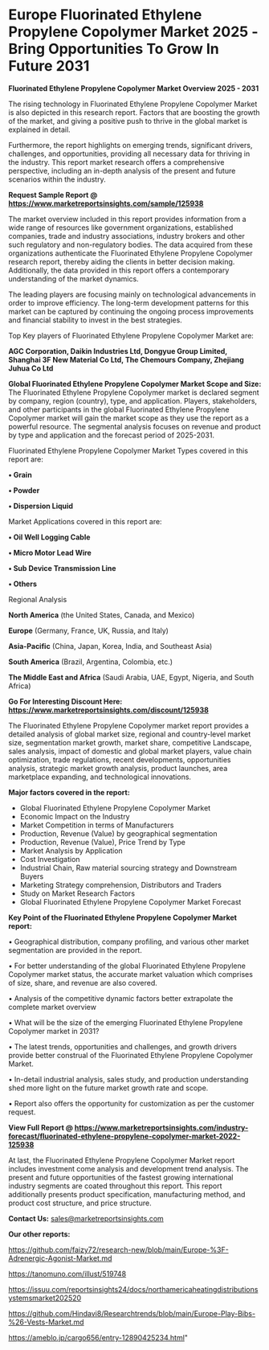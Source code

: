 # Europe Fluorinated Ethylene Propylene Copolymer Market 2025 -Bring Opportunities To Grow In Future 2031

<Strong> Fluorinated Ethylene Propylene Copolymer Market Overview 2025 - 2031</strong>

The rising technology in Fluorinated Ethylene Propylene Copolymer Market is also depicted in this research report. Factors that are boosting the growth of the market, and giving a positive push to thrive in the global market is explained in detail.

Furthermore, the report highlights on emerging trends, significant drivers, challenges, and opportunities, providing all necessary data for thriving in the industry. This report market research offers a comprehensive perspective, including an in-depth analysis of the present and future scenarios within the industry.

<strong>Request Sample Report @ <a href=https://www.marketreportsinsights.com/sample/125938>https://www.marketreportsinsights.com/sample/125938</a></strong>

The market overview included in this report provides information from a wide range of resources like government organizations, established companies, trade and industry associations, industry brokers and other such regulatory and non-regulatory bodies. The data acquired from these organizations authenticate the Fluorinated Ethylene Propylene Copolymer research report, thereby aiding the clients in better decision making. Additionally, the data provided in this report offers a contemporary understanding of the market dynamics.

The leading players are focusing mainly on technological advancements in order to improve efficiency. The long-term development patterns for this market can be captured by continuing the ongoing process improvements and financial stability to invest in the best strategies.

Top Key players of Fluorinated Ethylene Propylene Copolymer Market are:

<strong>AGC Corporation, Daikin Industries Ltd, Dongyue Group Limited, Shanghai 3F New Material Co Ltd, The Chemours Company, Zhejiang Juhua Co Ltd</strong>

<strong><b>Global Fluorinated Ethylene Propylene Copolymer Market Scope and Size:</b></strong>
The Fluorinated Ethylene Propylene Copolymer market is declared segment by company, region (country), type, and application. Players, stakeholders, and other participants in the global Fluorinated Ethylene Propylene Copolymer market will gain the market scope as they use the report as a powerful resource. The segmental analysis focuses on revenue and product by type and application and the forecast period of 2025-2031.

Fluorinated Ethylene Propylene Copolymer Market Types covered in this report are:

<strong>• Grain

• Powder

• Dispersion Liquid</strong>

Market Applications covered in this report are:

<strong>• Oil Well Logging Cable

• Micro Motor Lead Wire

• Sub Device Transmission Line

• Others</strong> 

Regional Analysis

<strong>North America</strong> (the United States, Canada, and Mexico)

<strong>Europe</strong> (Germany, France, UK, Russia, and Italy)

<strong>Asia-Pacific</strong> (China, Japan, Korea, India, and Southeast Asia)

<strong>South America</strong> (Brazil, Argentina, Colombia, etc.)

<strong>The Middle East and Africa</strong> (Saudi Arabia, UAE, Egypt, Nigeria, and South Africa)

<strong>Go For Interesting Discount Here: <a href=https://www.marketreportsinsights.com/discount/125938>https://www.marketreportsinsights.com/discount/125938</a></strong>

The Fluorinated Ethylene Propylene Copolymer market report provides a detailed analysis of global market size, regional and country-level market size, segmentation market growth, market share, competitive Landscape, sales analysis, impact of domestic and global market players, value chain optimization, trade regulations, recent developments, opportunities analysis, strategic market growth analysis, product launches, area marketplace expanding, and technological innovations.

<strong><b>Major factors covered in the report:</b></strong>
<ul>
  <li>Global Fluorinated Ethylene Propylene Copolymer Market </li>
  <li>Economic Impact on the Industry</li>
  <li>Market Competition in terms of Manufacturers</li>
  <li>Production, Revenue (Value) by geographical segmentation</li>
  <li>Production, Revenue (Value), Price Trend by Type</li>
  <li>Market Analysis by Application</li>
  <li>Cost Investigation</li>
  <li>Industrial Chain, Raw material sourcing strategy and Downstream Buyers</li>
  <li>Marketing Strategy comprehension, Distributors and Traders</li>
  <li>Study on Market Research Factors</li>
  <li>Global Fluorinated Ethylene Propylene Copolymer Market Forecast</li>
</ul>

<strong><b>Key Point of the Fluorinated Ethylene Propylene Copolymer Market report:</b></strong>

• Geographical distribution, company profiling, and various other market segmentation are provided in the report.

• For better understanding of the global Fluorinated Ethylene Propylene Copolymer market status, the accurate market valuation which comprises of size, share, and revenue are also covered.

• Analysis of the competitive dynamic factors better extrapolate the complete market overview

• What will be the size of the emerging Fluorinated Ethylene Propylene Copolymer market in 2031?

• The latest trends, opportunities and challenges, and growth drivers provide better construal of the Fluorinated Ethylene Propylene Copolymer Market.

• In-detail industrial analysis, sales study, and production understanding shed more light on the future market growth rate and scope.

• Report also offers the opportunity for customization as per the customer request.

<strong><b>View Full Report @ <a href=https://www.marketreportsinsights.com/industry-forecast/fluorinated-ethylene-propylene-copolymer-market-2022-125938>https://www.marketreportsinsights.com/industry-forecast/fluorinated-ethylene-propylene-copolymer-market-2022-125938</a></b></strong>


At last, the Fluorinated Ethylene Propylene Copolymer Market report includes investment come analysis and development trend analysis. The present and future opportunities of the fastest growing international industry segments are coated throughout this report. This report additionally presents product specification, manufacturing method, and product cost structure, and price structure.

<strong>Contact Us:</strong>
sales@marketreportsinsights.com

<strong>Our other reports:</strong>

<a href=https://github.com/faizy72/research-new/blob/main/Europe-%3F-Adrenergic-Agonist-Market.md>https://github.com/faizy72/research-new/blob/main/Europe-%3F-Adrenergic-Agonist-Market.md</a>

<a href=https://tanomuno.com/illust/519748>https://tanomuno.com/illust/519748</a>

<a href=https://issuu.com/reportsinsights24/docs/northamericaheatingdistributionsystemsmarket202520>https://issuu.com/reportsinsights24/docs/northamericaheatingdistributionsystemsmarket202520</a>

<a href=https://github.com/Hindavi8/Researchtrends/blob/main/Europe-Play-Bibs-%26-Vests-Market.md>https://github.com/Hindavi8/Researchtrends/blob/main/Europe-Play-Bibs-%26-Vests-Market.md</a>

<a href=https://ameblo.jp/cargo656/entry-12890425234.html>https://ameblo.jp/cargo656/entry-12890425234.html</a>"
